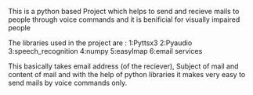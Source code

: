 This is a python based Project which helps to send and recieve mails to people through voice commands and it is benificial for visually impaired people

The libraries used in the project are : 
    1:Pyttsx3
    2:Pyaudio
    3:speech_recognition
    4:numpy
    5:easyImap
    6:email services
    
This basically takes email address (of the reciever), Subject of mail and content of mail and with the help of python libraries it makes very easy to send mails by voice commands only.


